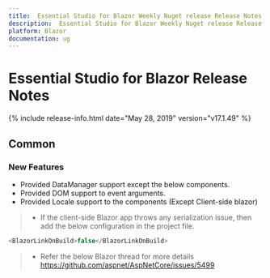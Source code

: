 ```yaml
---
title:  Essential Studio for Blazor Weekly Nuget release Release Notes  
description:  Essential Studio for Blazor Weekly Nuget release Release Notes  
platform: Blazor
documentation: ug
---
```


#  Essential Studio for Blazor  Release Notes  

{% include release-info.html date="May 28, 2019"  version="v17.1.49" %} 


## Common

### New Features

- Provided DataManager support except the below components.
- Provided DOM support to event arguments.
- Provided Locale support to the components (Except Client-side blazor)

>- If the client-side Blazor app throws any serialization issue, then add the below configuration in the project file.

```cs
<BlazorLinkOnBuild>false</BlazorLinkOnBuild>
```

>- Refer the below Blazor thread for more details https://github.com/aspnet/AspNetCore/issues/5499